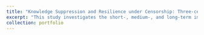 ```yaml
---
title: "Knowledge Suppression and Resilience under Censorship: Three-century Book Publications in China"
excerpt: "This study investigates the short-, medium-, and long-term impacts of state censorship on knowledge production, focusing on the largest book banning in Chinese history, triggered by the creation of the Siku Quanshu (Complete Library in Four Sections) during 1772--1783. By analyzing publication data of over 161,000 books spanning from the 1660s to the 1940s, we find that categories subjected to more severe bans experienced a significant decline in publications in the decades following the bans (1770s to 1840s). However, as state control relaxed from the 1840s onwards, there was a marked resurgence in the publication of books in previously restricted categories. Further text analysis reveals notable spillover effects on less sensitive books in the same categories as those banned, indicating a chilling effect and associated self-censorship. We also document dynamic responses from publishers and authors, finding that the exit and entry of publishers help explain both the suppression and subsequent revival of knowledge production."
collection: portfolio
---
```


